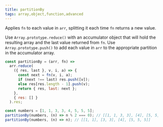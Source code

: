 ```yaml
---
title: partitionBy
tags: array,object,function,advanced
---
```


Applies `fn` to each value in `arr`, splitting it each time `fn` returns a new value.

Use `Array.prototype.reduce()` with an accumulator object that will hold the resulting array and the last value returned from `fn`.
Use `Array.prototype.push()` to add each value in `arr` to the appropriate partition in the accumulator array.

```js
const partitionBy = (arr, fn) =>
  arr.reduce(
    ({ res, last }, v, i, a) => {
      const next = fn(v, i, a);
      if (next !== last) res.push([v]);
      else res[res.length - 1].push(v);
      return { res, last: next };
    },
    { res: [] }
  ).res;
```

```js
const numbers = [1, 1, 3, 3, 4, 5, 5, 5];
partitionBy(numbers, (n) => n % 2 === 0); // [[1, 1, 3, 3], [4], [5, 5, 5]]
partitionBy(numbers, (n) => n); // [[1, 1], [3, 3], [4], [5, 5, 5]]
```
